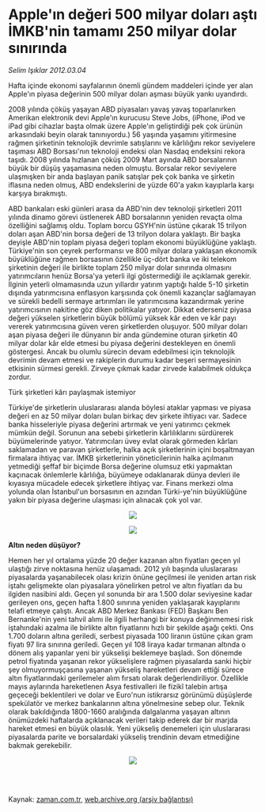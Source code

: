 # Apple'ın değeri 500 milyar doları aştı İMKB'nin tamamı 250 milyar dolar sınırında

*Selim Işıklar 2012.03.04*

<td class="columnist-detail">
<p>Hafta içinde ekonomi sayfalarının önemli gündem maddeleri içinde yer alan Apple'ın piyasa değerinin 500 milyar doları aşması büyük yankı uyandırdı.</p>
<p>
<div id="haberMetinDiv">
<p>2008 yılında çöküş yaşayan ABD piyasaları yavaş yavaş toparlanırken Amerikan elektronik devi Apple'ın kurucusu Steve Jobs, (iPhone, iPod ve iPad gibi cihazlar başta olmak üzere Apple'ın geliştirdiği pek çok ürünün arkasındaki beyin olarak tanınıyordu.) 56 yaşında yaşamını yitirmesine rağmen şirketinin teknolojik devrimle satışlarını ve kârlılığını rekor seviyelere taşıması ABD Borsası'nın teknoloji endeksi olan Nasdaq endeksini rekora taşıdı. 2008 yılında hızlanan çöküş 2009 Mart ayında ABD borsalarının büyük bir düşüş yaşamasına neden olmuştu. Borsalar rekor seviyelere ulaşmışken bir anda başlayan panik satışlar pek çok banka ve şirketin iflasına neden olmuş, ABD endekslerini de yüzde 60'a yakın kayıplarla karşı karşıya bırakmıştı.
<p> ABD bankaları eski günleri arasa da ABD'nin dev teknoloji şirketleri 2011 yılında dinamo görevi üstlenerek ABD borsalarının yeniden revaçta olma özelliğini sağlamış oldu. Toplam borcu GSYH'nin üstüne çıkarak 15 trilyon doları aşan ABD'nin borsa değeri de 13 trilyon dolara yaklaştı. Bir başka deyişle ABD'nin toplam piyasa değeri toplam ekonomi büyüklüğüne yaklaştı. Türkiye'nin son çeyrek performansı ve 800 milyar dolara yaklaşan ekonomik büyüklüğüne rağmen borsasının özellikle üç-dört banka ve iki telekom şirketinin değeri ile birlikte toplam 250 milyar dolar sınırında olmasını yatırımcıların henüz Borsa'ya yeterli ilgi göstermediği ile açıklamak gerekir. İlginin yeterli olmamasında uzun yıllardır yatırım yaptığı halde 5-10 şirketin dışında yatırımcısına enflasyon karşısında çok önemli kazançlar sağlamayan ve sürekli bedelli sermaye artırımları ile yatırımcısına kazandırmak yerine yatırımcısının nakitine göz diken politikalar yatıyor. Dikkat ederseniz piyasa değeri yükselen şirketlerin büyük bölümü yüksek kâr eden ve kâr payı vererek yatırımcısına güven veren şirketlerden oluşuyor. 500 milyar doları aşan piyasa değeri ile dünyanın bir anda gündemine oturan şirketin 40 milyar dolar kâr elde etmesi bu piyasa değerini destekleyen en önemli göstergesi. Ancak bu olumlu sürecin devam edebilmesi için teknolojik devrimin devam etmesi ve rakiplerin durumu kadar beşeri sermayesinin etkisinin sürmesi gerekli. Zirveye çıkmak kadar zirvede kalabilmek oldukça zordur.
<p>Türk şirketleri kârı paylaşmak istemiyor
<p>Türkiye'de şirketlerin uluslararası alanda böylesi ataklar yapması ve piyasa değeri en az 50 milyar doları bulan birkaç dev şirkete ihtiyacı var. Sadece banka hisseleriyle piyasa değerini artırmak ve yeni yatırımcı çekmek mümkün değil. Sorunun ana sebebi şirketlerin kârlılıklarını sürdürerek büyümelerinde yatıyor. Yatırımcıları üvey evlat olarak görmeden kârları saklamadan ve paravan şirketlerle, halka açık şirketlerinin içini boşaltmayan firmalara ihtiyaç var. İMKB şirketlerinin yöneticilerinin halka açılmanın yetmediği şeffaf bir biçimde Borsa değerine olumsuz etki yapmaktan kaçınacak önlemlerle kârlılığa, büyümeye odaklanarak dünya devleri ile kıyasıya mücadele edecek şirketlere ihtiyaç var. Finans merkezi olma yolunda olan İstanbul'un borsasının en azından Türki-ye'nin büyüklüğüne yakın bir piyasa değerine ulaşması için alınacak çok yol var.
<p><p align="center"><img border="0" src="http://web.archive.org/web/20120305101655im_/http://medya.zaman.com.tr/2012/03/04/tablo1.jpg"/><p align="center"><img border="0" src="http://web.archive.org/web/20120305101655im_/http://medya.zaman.com.tr/2012/03/04/tablo2.jpg"/>
<p><b>Altın neden düşüyor?</b>
<p>Hemen her yıl ortalama yüzde 20 değer kazanan altın fiyatları geçen yıl ulaştığı zirve noktasına henüz ulaşamadı. 2012 yılı başında uluslararası piyasalarda yaşanabilecek olası krizin önüne geçilmesi ile yeniden artan risk iştahı gelişmekte olan piyasalara yönelirken petrol ve altın fiyatları da bu ilgiden nasibini aldı. Geçen yıl sonunda bir ara 1.500 dolar seviyesine kadar gerileyen ons, geçen hafta 1.800 sınırına yeniden yaklaşarak kayıplarını telafi etmeye çalıştı. Ancak ABD Merkez Bankası (FED) Başkanı Ben Bernanke'nin yeni tahvil alımı ile ilgili herhangi bir konuya değinmemesi risk iştahındaki azalma ile birlikte altın fiyatlarını hızlı bir şekilde aşağı çekti. Ons 1.700 doların altına geriledi, serbest piyasada 100 liranın üstüne çıkan gram fiyatı 97 lira sınırına geriledi. Geçen yıl 108 liraya kadar tırmanan altında o dönem alış yapanlar yeni bir yükselişi beklemeye başladı. Son dönemde petrol fiyatında yaşanan rekor yükselişlere rağmen piyasalarda sanki hiçbir şey olmuyormuşçasına yaşanan yükseliş hareketleri devam ettiği sürece altın fiyatlarındaki gerilemeler alım fırsatı olarak değerlendiriliyor. Özellikle mayıs aylarında hareketlenen Asya festivalleri ile fizikî talebin artışa geçeceği beklentileri ve dolar ve Euro'nun istikrarsız görünümü düşüşlerde spekülatör ve merkez bankalarının altına yönelmesine sebep olur. Teknik olarak bakıldığında 1800-1660 aralığında dalgalanma yaşayan altının önümüzdeki haftalarda açıklanacak verileri takip ederek dar bir marjda hareket etmesi en büyük olasılık. Yeni yükseliş denemeleri için uluslararası piyasalarda parite ve borsalardaki yükseliş trendinin devam etmediğine bakmak gerekebilir. 
<p>
<p><p align="center"><img border="0" src="http://web.archive.org/web/20120305101655im_/http://medya.zaman.com.tr/2012/03/04/tablo3.jpg"/>
</p></p></p></p></p></p></p></p></p></p></p></p></div>
</p>


<p><br>
		 </br></p></td>

Kaynak: [zaman.com.tr](http://zaman.com.tr/yazar.do?yazino=1254299), [web.archive.org (arşiv bağlantısı)](http://web.archive.org/web/20120305101655/http://www.zaman.com.tr:80/yazar.do?yazino=1254299)

